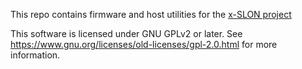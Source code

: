 This repo contains firmware and host utilities for the [x-SLON 
project](https://github.com/comcon1/x-SLON)

This software is licensed under GNU GPLv2 or later. See 
https://www.gnu.org/licenses/old-licenses/gpl-2.0.html for more information.
